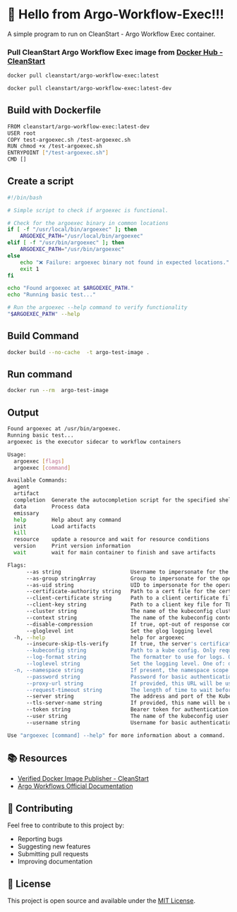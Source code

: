 # 🚀 Hello from Argo-Workflow-Exec!!! 

A simple  program to run on CleanStart - Argo Workflow Exec container. 


### Pull CleanStart Argo Workflow Exec image from [Docker Hub - CleanStart](https://hub.docker.com/u/cleanstart) 
```bash
docker pull cleanstart/argo-workflow-exec:latest
```
```bash
docker pull cleanstart/argo-workflow-exec:latest-dev
```
## Build with Dockerfile
```bash
FROM cleanstart/argo-workflow-exec:latest-dev
USER root
COPY test-argoexec.sh /test-argoexec.sh
RUN chmod +x /test-argoexec.sh
ENTRYPOINT ["/test-argoexec.sh"]
CMD []
```

## Create a script 
```bash
#!/bin/bash

# Simple script to check if argoexec is functional.

# Check for the argoexec binary in common locations
if [ -f "/usr/local/bin/argoexec" ]; then
    ARGOEXEC_PATH="/usr/local/bin/argoexec"
elif [ -f "/usr/bin/argoexec" ]; then
    ARGOEXEC_PATH="/usr/bin/argoexec"
else
    echo "❌ Failure: argoexec binary not found in expected locations."
    exit 1
fi

echo "Found argoexec at $ARGOEXEC_PATH."
echo "Running basic test..."

# Run the argoexec --help command to verify functionality
"$ARGOEXEC_PATH" --help
```

## Build Command
```bash
docker build --no-cache  -t argo-test-image .
```
## Run command
```bash
docker run --rm  argo-test-image
```


## Output 
```bash
Found argoexec at /usr/bin/argoexec.
Running basic test...
argoexec is the executor sidecar to workflow containers

Usage:
  argoexec [flags]
  argoexec [command]

Available Commands:
  agent       
  artifact    
  completion  Generate the autocompletion script for the specified shell
  data        Process data
  emissary    
  help        Help about any command
  init        Load artifacts
  kill        
  resource    update a resource and wait for resource conditions
  version     Print version information
  wait        wait for main container to finish and save artifacts

Flags:
      --as string                      Username to impersonate for the operation
      --as-group stringArray           Group to impersonate for the operation, this flag can be repeated to specify multiple groups.
      --as-uid string                  UID to impersonate for the operation
      --certificate-authority string   Path to a cert file for the certificate authority
      --client-certificate string      Path to a client certificate file for TLS
      --client-key string              Path to a client key file for TLS
      --cluster string                 The name of the kubeconfig cluster to use
      --context string                 The name of the kubeconfig context to use
      --disable-compression            If true, opt-out of response compression for all requests to the server
      --gloglevel int                  Set the glog logging level
  -h, --help                           help for argoexec
      --insecure-skip-tls-verify       If true, the server's certificate will not be checked for validity. This will make your HTTPS connections insecure
      --kubeconfig string              Path to a kube config. Only required if out-of-cluster
      --log-format string              The formatter to use for logs. One of: text|json (default "text")
      --loglevel string                Set the logging level. One of: debug|info|warn|error (default "info")
  -n, --namespace string               If present, the namespace scope for this CLI request
      --password string                Password for basic authentication to the API server
      --proxy-url string               If provided, this URL will be used to connect via proxy
      --request-timeout string         The length of time to wait before giving up on a single server request. Non-zero values should contain a corresponding time unit (e.g. 1s, 2m, 3h). A value of zero means don't timeout requests. (default "0")
      --server string                  The address and port of the Kubernetes API server
      --tls-server-name string         If provided, this name will be used to validate server certificate. If this is not provided, hostname used to contact the server is used.
      --token string                   Bearer token for authentication to the API server
      --user string                    The name of the kubeconfig user to use
      --username string                Username for basic authentication to the API server

Use "argoexec [command] --help" for more information about a command.
```

## 📚 Resources

- [Verified Docker Image Publisher - CleanStart](https://cleanstart.com/)
- [Argo Workflows Official Documentation](https://argoproj.github.io/argo-workflows/)

## 🤝 Contributing

Feel free to contribute to this project by:
- Reporting bugs
- Suggesting new features
- Submitting pull requests
- Improving documentation

## 📄 License
This project is open source and available under the [MIT License](LICENSE).